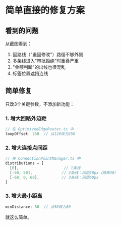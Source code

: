 # 简单直接的修复方案

## 看到的问题

从截图看到：
1. 回路线（"退回修改"）路径不够外侧
2. 多条线进入"审批拒绝"时重叠严重  
3. "金额判断"的出线也很混乱
4. 标签位置遮挡连线

## 简单修复

只改3个关键参数，不添加新功能：

### 1. 增大回路外边距
```typescript
// 在 OptimizedEdgeRouter.ts 中
loopOffset: 250  // 从120改为250
```

### 2. 增大连接点间距
```typescript
// 在 ConnectionPointManager.ts 中
distributions = [
  [0],                    // 1条线
  [-50, 50],             // 2条线：间距50px（原来30）
  [-60, 0, 60],          // 3条线：间距60px
]
```

### 3. 增大最小距离
```typescript
minDistance: 80  // 从50改为80
```

就这么简单。

